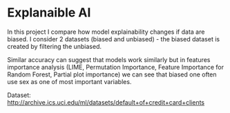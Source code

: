 # Explanaible AI

In this project I compare how model explainability changes if data are biased.
I consider 2 datasets (biased and unbiased) -  the biased dataset is created by filtering the unbiased.

Similar accuracy can suggest that models work similarly but in features importance analysis (LIME, Permutation Importance, Feature Importance for Random Forest, Partial plot importance) we can see that biased one often use sex as one of most important variables.

Dataset: http://archive.ics.uci.edu/ml/datasets/default+of+credit+card+clients
